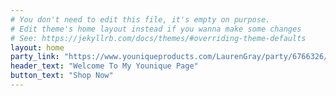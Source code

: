 ```yaml
---
# You don't need to edit this file, it's empty on purpose.
# Edit theme's home layout instead if you wanna make some changes
# See: https://jekyllrb.com/docs/themes/#overriding-theme-defaults
layout: home
party_link: "https://www.youniqueproducts.com/LaurenGray/party/6766326/view"
header_text: "Welcome To My Younique Page"
button_text: "Shop Now"
---
```

